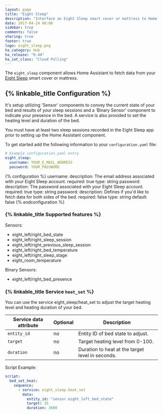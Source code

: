 ```yaml
---
layout: page
title: "Eight Sleep"
description: "Interface an Eight Sleep smart cover or mattress to Home Assistant"
date: 2017-04-24 00:00
sidebar: true
comments: false
sharing: true
footer: true
logo: eight_sleep.png
ha_category: Hub
ha_release: "0.44"
ha_iot_class: "Cloud Polling"
---
```


The `eight_sleep` component allows Home Assistant to fetch data from your [Eight Sleep](https://eightsleep.com/) smart cover or mattress.

## {% linkable_title Configuration %}

It's setup utilizing 'Sensor' components to convey the current state of your bed and results of your sleep sessions and a 'Binary Sensor' component to indicate your presence in the bed.  A service is also provided to set the heating level and duration of the bed.

You must have at least two sleep sessions recorded in the Eight Sleep app prior to setting up the Home Assistant component.

To get started add the following information to your `configuration.yaml` file:

```yaml
# Example configuration.yaml entry
eight_sleep:
  username: YOUR_E_MAIL_ADDRESS
  password: YOUR_PASSWORD
```

{% configuration %}
username:
  description: The email address associated with your Eight Sleep account.
  required: true
  type: string
password:
  description: The password associated with your Eight Sleep account.
  required: true
  type: string
password:
  description: Defines if you'd like to fetch data for both sides of the bed.
  required: false
  type: string
  default: false
{% endconfiguration %}

### {% linkable_title Supported features %}

Sensors:

- eight_left/right_bed_state
- eight_left/right_sleep_session
- eight_left/right_previous_sleep_session
- eight_left/right_bed_temperature
- eight_left/right_sleep_stage
- eight_room_temperature

Binary Sensors:

- eight_left/right_bed_presence

### {% linkable_title Service `heat_set` %}

You can use the service eight_sleep/heat_set to adjust the target heating level and heating duration of your bed.

| Service data attribute | Optional | Description |
| ---------------------- | -------- | ----------- |
| `entity_id` | no | Entity ID of bed state to adjust.
| `target` | no | Target heating level from 0-100.
| `duration` | no | Duration to heat at the target level in seconds.

Script Example:

```yaml
script:
  bed_set_heat:
    sequence:
      - service: eight_sleep.heat_set
        data:
          entity_id: "sensor.eight_left_bed_state"
          target: 35
          duration: 3600
```
